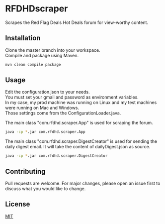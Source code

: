 # RFDHDscraper

Scrapes the Red Flag Deals Hot Deals forum for view-worthy content.

## Installation
Clone the master branch into your workspace.<br>Compile and package using Maven.
```bash
mvn clean compile package
```

## Usage
Edit the configuration.json to your needs.<br>
You must set your gmail and password as environment variables.<br>
In my case, my prod machine was running on Linux and my test machines were running on Mac and Windows.<br>
Those settings come from the ConfigurationLoader.java.

The main class "com.rfdhd.scraper.App" is used for scraping the forum.<br>
```bash
java -cp *.jar com.rfdhd.scraper.App
```
The main class "com.rfdhd.scraper.DigestCreator" is used for sending the daily digest email. It will take the content of dailyDigest.json as source.
```bash
java -cp *.jar com.rfdhd.scraper.DigestCreator
```

## Contributing
Pull requests are welcome. For major changes, please open an issue first to discuss what you would like to change.

## License
[MIT](https://choosealicense.com/licenses/mit/)